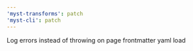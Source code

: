 ```yaml
---
'myst-transforms': patch
'myst-cli': patch
---
```


Log errors instead of throwing on page frontmatter yaml load
